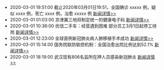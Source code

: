 - 2020-03-01 19:51:00  截止2020年03月01日19:51，全国确诊 xxxxx 例，疑似 xxxx 例，死亡 xxxx 例，治愈 xxxxx 例  [新闻详情>>](https://github.com/AlbertGithubHome/ChineseVictory/blob/master/PneumoniaMap/20200301195100.jpg)
- 2020-03-01 01:03:00  京津冀三地将制定统一的健康电子码  [新闻详情>>](http://k.sina.com.cn/article_1738004582_6797d86602000o5z9.html)
- 2020-03-01 10:36:00  优信二手车：经营遇到困难 部分员工3月1日起停工待岗  [新闻详情>>](http://finance.sina.com.cn/roll/2020-03-01/doc-iimxyqvz6907869.shtml)
- 2020-03-01 12:23:00  全球首例新冠肺炎病人肺移植手术成功  [新闻详情>>](http://finance.sina.com.cn/wm/2020-03-01/doc-iimxyqvz6933562.shtml)
- 2020-03-01 15:14:00  国务院联防联控机制：全国治愈出院比例达到52.1%  [新闻详情>>](http://finance.sina.com.cn/roll/2020-03-01/doc-iimxxstf5530019.shtml)
- 2020-03-01 18:19:00  武汉现有806名监所在押人员感染新冠肺炎  [新闻详情>>](http://finance.sina.com.cn/wm/2020-03-01/doc-iimxyqvz7013023.shtml)
